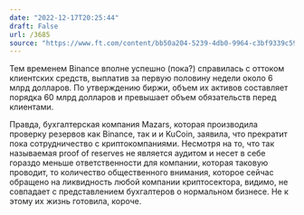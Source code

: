 ```yaml
---
date: "2022-12-17T20:25:44"
draft: False
url: /3685
source: "https://www.ft.com/content/bb50a204-5239-4db0-9964-c3bf9339c594"
---
```


Тем временем Binance вполне успешно (пока?) справилась с оттоком клиентских средств, выплатив за первую половину недели около 6 млрд долларов. По утверждению биржи, объем их активов составляет порядка 60 млрд долларов и превышает объем обязательств перед клиентами.

Правда, бухгалтерская компания Mazars, которая производила проверку резервов как Binance, так и  и KuCoin, заявила, что прекратит пока сотрудничество с криптокомпаниями. Несмотря на то, что так называемая proof of reserves не является аудитом и несет в себе гораздо меньше ответственности для компании, которая таковую проводит, то количество общественного внимания, которое сейчас обращено на ликвидность любой компании криптосектора, видимо, не совпадает с представлением бухгалтеров о нормальном бизнесе. Не к этому их жизнь готовила, короче.
